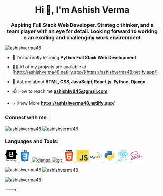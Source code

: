 


<h1 align="center">Hi 👋, I'm Ashish Verma</h1>
<h3 align="center">Aspiring Full Stack Web Developer. Strategic thinker, and a team player with an eye for detail. Looking forward to working in an exciting and challenging work environment.</h3>

<p align="left"> <img src="https://komarev.com/ghpvc/?username=ashishverma48&label=Profile%20views&color=0e75b6&style=flat" alt="ashishverma48" /> </p>

- 🌱 I’m currently learning **Python Full Stack Web Development**

- 👨‍💻 All of my projects are available at [https://ashishverma48.netlify.app/](https://ashishverma48.netlify.app/)

- 💬 Ask me about **HTML, CSS, JavaScipt, React.js, Python, Django**

- 📫 How to reach me **ashishkv845@gmail.com**

- ⚡ Know More **https://ashishverma48.netlify.app/**

<h3 align="left">Connect with me:</h3>
<p align="left">
<a href="https://twitter.com/ashishverma48" target="blank"><img align="center" src="https://raw.githubusercontent.com/rahuldkjain/github-profile-readme-generator/master/src/images/icons/Social/twitter.svg" alt="ashishverma48" height="30" width="40" /></a>
<a href="https://linkedin.com/in/ashishverma48" target="blank"><img align="center" src="https://raw.githubusercontent.com/rahuldkjain/github-profile-readme-generator/master/src/images/icons/Social/linked-in-alt.svg" alt="ashishverma48" height="30" width="40" /></a>
</p>

<h3 align="left">Languages and Tools:</h3>
<p align="left"> <a href="https://getbootstrap.com" target="_blank" rel="noreferrer"> <img src="https://raw.githubusercontent.com/devicons/devicon/master/icons/bootstrap/bootstrap-plain-wordmark.svg" alt="bootstrap" width="40" height="40"/> </a> <a href="https://www.w3schools.com/css/" target="_blank" rel="noreferrer"> <img src="https://raw.githubusercontent.com/devicons/devicon/master/icons/css3/css3-original-wordmark.svg" alt="css3" width="40" height="40"/> </a> <a href="https://www.djangoproject.com/" target="_blank" rel="noreferrer"> <img src="https://cdn.worldvectorlogo.com/logos/django.svg" alt="django" width="40" height="40"/> </a> <a href="https://git-scm.com/" target="_blank" rel="noreferrer"> <img src="https://www.vectorlogo.zone/logos/git-scm/git-scm-icon.svg" alt="git" width="40" height="40"/> </a> <a href="https://www.w3.org/html/" target="_blank" rel="noreferrer"> <img src="https://raw.githubusercontent.com/devicons/devicon/master/icons/html5/html5-original-wordmark.svg" alt="html5" width="40" height="40"/> </a> <a href="https://developer.mozilla.org/en-US/docs/Web/JavaScript" target="_blank" rel="noreferrer"> <img src="https://raw.githubusercontent.com/devicons/devicon/master/icons/javascript/javascript-original.svg" alt="javascript" width="40" height="40"/> </a> <a href="https://www.mysql.com/" target="_blank" rel="noreferrer"> <img src="https://raw.githubusercontent.com/devicons/devicon/master/icons/mysql/mysql-original-wordmark.svg" alt="mysql" width="40" height="40"/> </a> <a href="https://www.python.org" target="_blank" rel="noreferrer"> <img src="https://raw.githubusercontent.com/devicons/devicon/master/icons/python/python-original.svg" alt="python" width="40" height="40"/> </a> <a href="https://reactjs.org/" target="_blank" rel="noreferrer"> <img src="https://raw.githubusercontent.com/devicons/devicon/master/icons/react/react-original-wordmark.svg" alt="react" width="40" height="40"/> </a> <a href="https://sass-lang.com" target="_blank" rel="noreferrer"> <img src="https://raw.githubusercontent.com/devicons/devicon/master/icons/sass/sass-original.svg" alt="sass" width="40" height="40"/> </a> </p>

<p><img align="left" src="https://github-readme-stats.vercel.app/api/top-langs?username=ashishverma48&show_icons=true&locale=en&layout=compact" alt="ashishverma48" /></p>

<p>&nbsp;<img align="center" src="https://github-readme-stats.vercel.app/api?username=ashishverma48&show_icons=true&locale=en" alt="ashishverma48" /></p>

<p><img align="center" src="https://github-readme-streak-stats.herokuapp.com/?user=ashishverma48&" alt="ashishverma48" /></p>

--->
